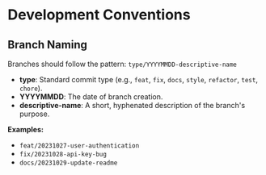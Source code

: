 # Development Conventions

## Branch Naming

Branches should follow the pattern: `type/YYYYMMDD-descriptive-name`

-   **type**: Standard commit type (e.g., `feat`, `fix`, `docs`, `style`, `refactor`, `test`, `chore`).
-   **YYYYMMDD**: The date of branch creation.
-   **descriptive-name**: A short, hyphenated description of the branch's purpose.

**Examples:**
-   `feat/20231027-user-authentication`
-   `fix/20231028-api-key-bug`
-   `docs/20231029-update-readme`
